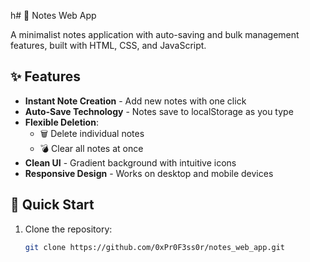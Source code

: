 h# 📝 Notes Web App

A minimalist notes application with auto-saving and bulk management features, built with HTML, CSS, and JavaScript.

## ✨ Features

- **Instant Note Creation** - Add new notes with one click
- **Auto-Save Technology** - Notes save to localStorage as you type
- **Flexible Deletion**:
  - 🗑️ Delete individual notes
  - 💣 Clear all notes at once
- **Clean UI** - Gradient background with intuitive icons
- **Responsive Design** - Works on desktop and mobile devices

## 🚀 Quick Start

1. Clone the repository:
   ```bash
   git clone https://github.com/0xPr0F3ss0r/notes_web_app.git
